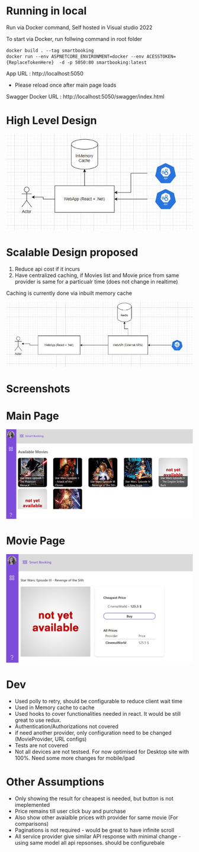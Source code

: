 # Running in local
Run via Docker command, Self hosted in Visual studio 2022 <br />

To start via Docker, run follwing command in root folder <br />
```
docker build . --tag smartbooking
docker run --env ASPNETCORE_ENVIRONMENT=docker --env ACESSTOKEN={ReplaceTokenHere}  -d -p 5050:80 smartbooking:latest 
```
App URL : http://localhost:5050

* Please reload once after main page loads

Swagger Docker URL : http://localhost:5050/swagger/index.html   

# High Level Design

![name-of-you-image](https://github.com/pandurd/smartbooking/blob/bb6a7c4c1bb6bec0a655aaaad7801594b025ab36/CurrentDesign.jpg)

# Scalable Design proposed

1. Reduce api cost if it incurs
2. Have centralized caching, if Movies list and Movie price from same provider is same for a particualr time (does not change in realtime)

Caching is currently done via inbuilt memory cache

![name-of-you-image](https://github.com/pandurd/smartbooking/blob/bb6a7c4c1bb6bec0a655aaaad7801594b025ab36/ScalableDesign.jpg)

# Screenshots
# Main Page
![name-of-you-image](https://github.com/pandurd/smartbooking/blob/974ca41dfcadcba08fd19cf40d8a74dd927b47aa/MainPage.jpg)

# Movie Page
![name-of-you-image](https://github.com/pandurd/smartbooking/blob/974ca41dfcadcba08fd19cf40d8a74dd927b47aa/MoviePage.jpg)


# Dev

* Used polly to retry,  should be configurable to reduce client wait time
* Used in Memory cache to cache
* Used hooks to cover functionalities needed in react. It would be still great to use redux.
* Authentication/Authorizations not covered
* if need another provider, only configuration need to be changed (MovieProvider, URL configs)
* Tests are not covered
* Not all devices are not testsed. For now optimised for Desktop site with 100%. Need some more changes for mobile/ipad


# Other Assumptions

* Only showing the result for cheapest is needed, but button is not imeplemented
* Price remains till user click buy and purchase
* Also show other avaialble prices with provider for same movie (For comparisons)
* Paginations is not required - would be great to have infinite scroll
* All service provider give similar API response with minimal change - using same model all api repsonses. should be configurebale






